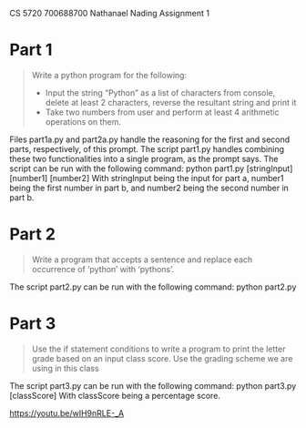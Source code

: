 CS 5720
700688700
Nathanael Nading
Assignment 1

# Part 1

> Write a python program for the following:
> - Input the string “Python” as a list of characters from console, delete at least 2 characters, reverse the resultant string and print it
> - Take two numbers from user and perform at least 4 arithmetic operations on them.

Files part1a.py and part2a.py handle the reasoning for the first and second parts, respectively, of this prompt.
The script part1.py handles combining these two functionalities into a single program, as the prompt says.
The script can be run with the following command:
    python part1.py [stringInput] [number1] [number2]
With stringInput being the input for part a, number1 being the first number in part b, and number2 being the second number in part b.

# Part 2

> Write a program that accepts a sentence and replace each occurrence of ‘python’ with ‘pythons’.

The script part2.py can be run with the following command:
    python part2.py

# Part 3

> Use the if statement conditions to write a program to print the letter grade based on an input class score. Use the grading scheme we are using in this class

The script part3.py can be run with the following command:
    python part3.py [classScore]
With classScore being a percentage score.

https://youtu.be/wIH9nRLE-_A
